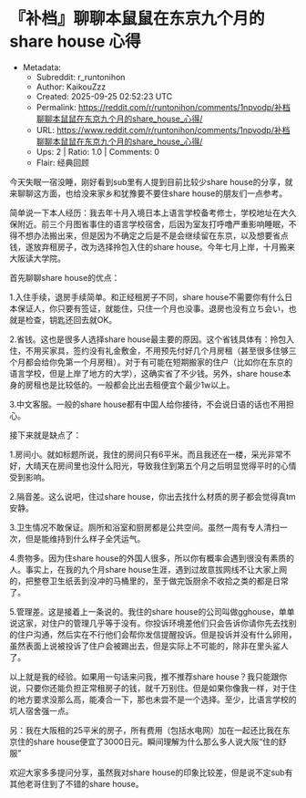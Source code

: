# 『补档』聊聊本鼠鼠在东京九个月的share house 心得

- Metadata:
  - Subreddit: r_runtonihon
  - Author: KaikouZzz
  - Created: 2025-09-25 02:52:23 UTC
  - Permalink: https://reddit.com/r/runtonihon/comments/1npvodp/补档聊聊本鼠鼠在东京九个月的share_house_心得/
  - URL: https://www.reddit.com/r/runtonihon/comments/1npvodp/补档聊聊本鼠鼠在东京九个月的share_house_心得/
  - Ups: 2 | Ratio: 1.0 | Comments: 0
  - Flair: 经典回顾


今天失眠一宿没睡，刚好看到sub里有人提到目前比较少share
house的分享，就来聊聊这方面，也给没来家乡和犹豫要不要住share
house的朋友们一点参考。

简单说一下本人经历：我去年十月入境日本上语言学校备考修士，学校地址在大久保附近。前三个月图省事住的语言学校宿舍，后因为室友打呼噜严重影响睡眠，不得不想办法搬出来，但是因为不确定之后是不是会继续留在东京，以及想要省点钱，遂放弃租房子，改为选择拎包入住的share
house。今年七月上岸，十月搬来大阪读大学院。

首先聊聊share house的优点：

1.入住手续，退房手续简单。和正经租房子不同，share
house不需要你有什么日本保证人，你只要有签证，就能住，只住一个月也没事。退房也没有立ち会い，也就是检查，钥匙还回去就OK。

2.省钱。这也是很多人选择share
house最主要的原因。这个省钱具体有：拎包入住，不用买家具，签约没有礼金敷金，不用预先付好几个月房租（甚至很多住够三个月都会给你免第一个月房租）。对于有可能在短期搬家的住户（比如你在东京的语言学校，但是上岸了地方的大学），这确实省了不少钱。另外，share
house本身的房租也是比较低的。一般都会比出去租便宜个最少1w以上。

3.中文客服。一般的share
house都有中国人给你接待，不会说日语的话也不用担心。

接下来就是缺点了：

1.房间小。就如标题所说，我住的房间只有6平米。而且我还在一楼，采光非常不好，大晴天在房间里也没什么阳光，导致我住到第五个月之后明显觉得平时的心情受到影响。

2.隔音差。这么说吧，住过share
house，你出去找什么材质的房子都会觉得真tm安静。

3.卫生情况不敢保证。厕所和浴室和厨房都是公共空间。虽然一周有专人清扫一次，但是能维持到什么样子全凭运气。

4.贵物多。因为住share
house的外国人很多，所以你有概率会遇到很没有素质的人。事实上，在我的九个月share
house生涯，遇到过故意拔网线不让大家上网的，把整卷卫生纸丢到没冲的马桶里的，至于做完饭厨余不收拾之类的都是日常了。

5.管理差。这是接着上一条说的。我住的share
house的公司叫做gghouse，单单说这家，对住户的管理几乎等于没有。你投诉环境差他们只会告诉你请你先去找别的住户沟通，然后实在不行他们会帮你发信提醒投诉。但是投诉并没有什么卵用，虽然表面上说被投诉了住户会被踢出去，但是实际上不可能的，除非在里头鲨人了。

以上就是我的经验。如果用一句话来问我，推不推荐share
house？我只能跟你说，只要你还能负担正常租房子的钱，就千万别住。但是如果你像我一样，对于住的地方要求没那么高，能凑合一下，那也未尝不是一个选择。至少，比语言学校的坑人宿舍强一点。

另：我在大阪租的25平米的房子，所有费用（包括水电网）加在一起还比我在东京住的share
house便宜了3000日元。瞬间理解为什么那么多人说大阪“住的舒服”

欢迎大家多多提问分享，虽然我对share
house的印象比较差，但是说不定sub有其他老哥住到了不错的share house。

